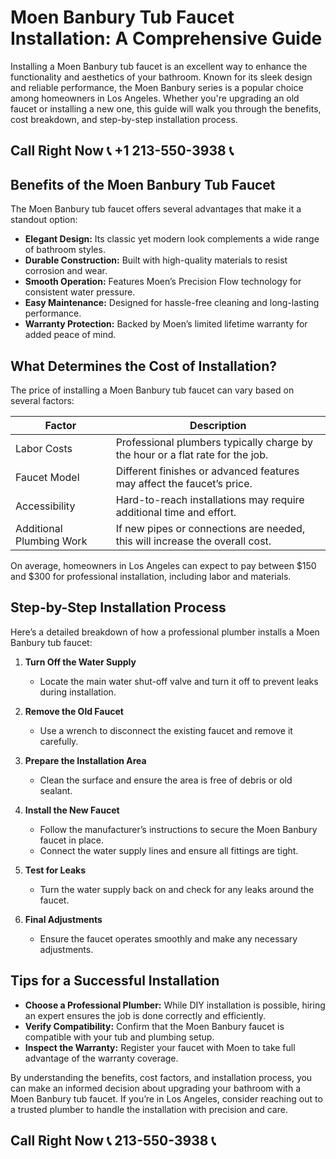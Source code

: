 # Moen Banbury Tub Faucet Installation: A Comprehensive Guide  

Installing a Moen Banbury tub faucet is an excellent way to enhance the functionality and aesthetics of your bathroom. Known for its sleek design and reliable performance, the Moen Banbury series is a popular choice among homeowners in Los Angeles. Whether you're upgrading an old faucet or installing a new one, this guide will walk you through the benefits, cost breakdown, and step-by-step installation process.  

## Call Right Now 📞 +1 213-550-3938 📞

## Benefits of the Moen Banbury Tub Faucet  

The Moen Banbury tub faucet offers several advantages that make it a standout option:  
- **Elegant Design:** Its classic yet modern look complements a wide range of bathroom styles.  
- **Durable Construction:** Built with high-quality materials to resist corrosion and wear.  
- **Smooth Operation:** Features Moen’s Precision Flow technology for consistent water pressure.  
- **Easy Maintenance:** Designed for hassle-free cleaning and long-lasting performance.  
- **Warranty Protection:** Backed by Moen’s limited lifetime warranty for added peace of mind.  

## What Determines the Cost of Installation?  

The price of installing a Moen Banbury tub faucet can vary based on several factors:  

| **Factor**               | **Description**                                                                 |  
|---------------------------|---------------------------------------------------------------------------------|  
| Labor Costs               | Professional plumbers typically charge by the hour or a flat rate for the job. |  
| Faucet Model               | Different finishes or advanced features may affect the faucet’s price.         |  
| Accessibility             | Hard-to-reach installations may require additional time and effort.           |  
| Additional Plumbing Work  | If new pipes or connections are needed, this will increase the overall cost.  |  

On average, homeowners in Los Angeles can expect to pay between $150 and $300 for professional installation, including labor and materials.  

## Step-by-Step Installation Process  

Here’s a detailed breakdown of how a professional plumber installs a Moen Banbury tub faucet:  

1. **Turn Off the Water Supply**  
   - Locate the main water shut-off valve and turn it off to prevent leaks during installation.  

2. **Remove the Old Faucet**  
   - Use a wrench to disconnect the existing faucet and remove it carefully.  

3. **Prepare the Installation Area**  
   - Clean the surface and ensure the area is free of debris or old sealant.  

4. **Install the New Faucet**  
   - Follow the manufacturer’s instructions to secure the Moen Banbury faucet in place.  
   - Connect the water supply lines and ensure all fittings are tight.  

5. **Test for Leaks**  
   - Turn the water supply back on and check for any leaks around the faucet.  

6. **Final Adjustments**  
   - Ensure the faucet operates smoothly and make any necessary adjustments.  

## Tips for a Successful Installation  

- **Choose a Professional Plumber:** While DIY installation is possible, hiring an expert ensures the job is done correctly and efficiently.  
- **Verify Compatibility:** Confirm that the Moen Banbury faucet is compatible with your tub and plumbing setup.  
- **Inspect the Warranty:** Register your faucet with Moen to take full advantage of the warranty coverage.  

By understanding the benefits, cost factors, and installation process, you can make an informed decision about upgrading your bathroom with a Moen Banbury tub faucet. If you’re in Los Angeles, consider reaching out to a trusted plumber to handle the installation with precision and care.
## Call Right Now 📞 213-550-3938 📞
